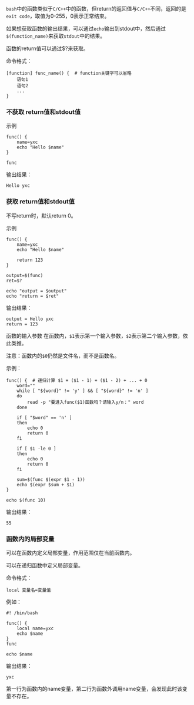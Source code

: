 `bash`中的函数类似于`C/C++`中的函数，但return的返回值与`C/C++`不同，返回的是`exit code`，取值为0-255，0表示正常结束。

如果想获取函数的输出结果，可以通过`echo`输出到stdout中，然后通过`$(function_name)`来获取`stdout`中的结果。

函数的return值可以通过$?来获取。

命令格式：
```shell
[function] func_name() {  # function关键字可以省略
    语句1
    语句2
    ...
}
```
### 不获取 return值和stdout值
示例
```shell
func() {
    name=yxc
    echo "Hello $name"
}

func
```
输出结果：
```shell
Hello yxc
```
### 获取 return值和stdout值
不写return时，默认return 0。

示例
```shell
func() {
    name=yxc
    echo "Hello $name"

    return 123
}

output=$(func)
ret=$?

echo "output = $output"
echo "return = $ret"
```
输出结果：
```shell
output = Hello yxc
return = 123
```
函数的输入参数
在函数内，`$1`表示第一个输入参数，`$2`表示第二个输入参数，依此类推。

注意：函数内的`$0`仍然是文件名，而不是函数名。

示例：
```shell
func() {  # 递归计算 $1 + ($1 - 1) + ($1 - 2) + ... + 0
    word=""
    while [ "${word}" != 'y' ] && [ "${word}" != 'n' ]
    do
        read -p "要进入func($1)函数吗？请输入y/n：" word
    done

    if [ "$word" == 'n' ]
    then
        echo 0
        return 0
    fi  

    if [ $1 -le 0 ] 
    then
        echo 0
        return 0
    fi  

    sum=$(func $(expr $1 - 1))
    echo $(expr $sum + $1)
}

echo $(func 10)
```
输出结果：
```
55
```
### 函数内的局部变量
可以在函数内定义局部变量，作用范围仅在当前函数内。

可以在递归函数中定义局部变量。

命令格式：
```shell
local 变量名=变量值
```
例如：
```shell
#! /bin/bash

func() {
    local name=yxc
    echo $name
}
func

echo $name
```
输出结果：
```
yxc
```
第一行为函数内的name变量，第二行为函数外调用name变量，会发现此时该变量不存在。
 